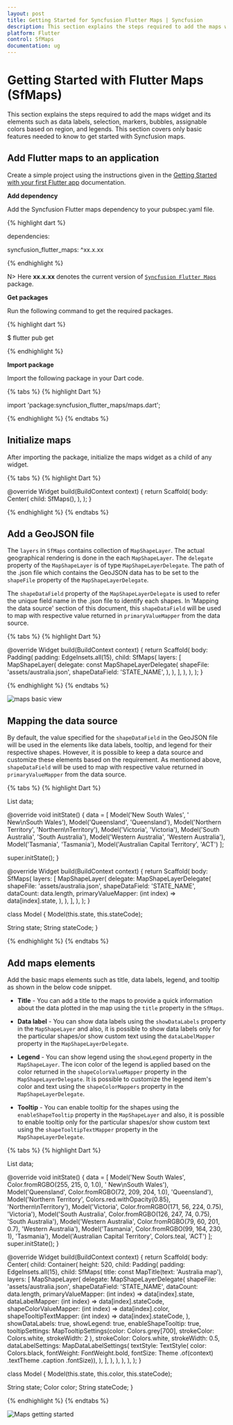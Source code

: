 ```yaml
---
layout: post
title: Getting Started for Syncfusion Flutter Maps | Syncfusion
description: This section explains the steps required to add the maps widget and its elements such as data labels, selection, markers, bubbles, and legends.
platform: Flutter
control: SfMaps
documentation: ug
---
```


# Getting Started with Flutter Maps (SfMaps)
This section explains the steps required to add the maps widget and its elements such as data labels, selection, markers, bubbles, assignable colors based on region, and legends. This section covers only basic features needed to know to get started with Syncfusion maps.

## Add Flutter maps to an application
Create a simple project using the instructions given in the [Getting Started with your first Flutter app](https://flutter.dev/docs/get-started/test-drive?tab=vscode#create-app) documentation.

**Add dependency**

Add the Syncfusion Flutter maps dependency to your pubspec.yaml file.

{% highlight dart %}

dependencies:

syncfusion_flutter_maps: ^xx.x.xx

{% endhighlight %}

N> Here **xx.x.xx** denotes the current version of [`Syncfusion Flutter Maps`](https://pub.dev/packages/syncfusion_flutter_maps/versions) package.

**Get packages**

Run the following command to get the required packages.

{% highlight dart %}

$ flutter pub get

{% endhighlight %}

**Import package**

Import the following package in your Dart code.

{% tabs %}
{% highlight Dart %}

import 'package:syncfusion_flutter_maps/maps.dart';

{% endhighlight %}
{% endtabs %}

## Initialize maps

After importing the package, initialize the maps widget as a child of any widget.

{% tabs %}
{% highlight Dart %}

@override
Widget build(BuildContext context) {
  return Scaffold(
    body: Center(
      child: SfMaps(),
    ),
  );
}

{% endhighlight %}
{% endtabs %}

## Add a GeoJSON file

The `layers` in `SfMaps` contains collection of `MapShapeLayer`. The actual geographical rendering is done in the each `MapShapeLayer`. The `delegate` property of the `MapShapeLayer` is of type `MapShapeLayerDelegate`. The path of the .json file which contains the GeoJSON data has to be set to the `shapeFile` property of the `MapShapeLayerDelegate`.

The `shapeDataField` property of the `MapShapeLayerDelegate` is used to refer the unique field name in the .json file to identify each shapes. In 'Mapping the data source' section of this document, this `shapeDataField` will be used to map with respective value returned in `primaryValueMapper` from the data source.

{% tabs %}
{% highlight Dart %}

@override
Widget build(BuildContext context) {
  return Scaffold(
    body: Padding(
      padding: EdgeInsets.all(15),
      child: SfMaps(
        layers: [
          MapShapeLayer(
            delegate: const MapShapeLayerDelegate(
              shapeFile: 'assets/australia.json',
              shapeDataField: 'STATE_NAME',
            ),
          ),
        ],
      ),
    ),
  );
}

{% endhighlight %}
{% endtabs %}

![maps basic view](images/getting-started/map_basic_view.png)

## Mapping the data source

By default, the value specified for the `shapeDataField` in the GeoJSON file will be used in the elements like data labels, tooltip, and legend for their respective shapes. However, it is possible to keep a data source and customize these elements based on the requirement. As mentioned above, `shapeDataField` will be used to map with respective value returned in `primaryValueMapper` from the data source.

{% tabs %}
{% highlight Dart %}

List<Model> data;

@override
void initState() {
  data = <Model>[
    Model('New South Wales',
     '       New\nSouth Wales'),
    Model('Queensland', 'Queensland'),
    Model('Northern Territory', 'Northern\nTerritory'),
    Model('Victoria', 'Victoria'),
    Model('South Australia', 'South Australia'),
    Model('Western Australia', 'Western Australia'),
    Model('Tasmania', 'Tasmania'),
    Model('Australian Capital Territory', 'ACT')
  ];

  super.initState();
}

@override
Widget build(BuildContext context) {
  return Scaffold(
    body: SfMaps(
       layers: <MapShapeLayer>[
         MapShapeLayer(
           delegate: MapShapeLayerDelegate(
             shapeFile: 'assets/australia.json',
             shapeDataField: 'STATE_NAME',
             dataCount: data.length,
             primaryValueMapper: (int index) => data[index].state,
           ),
         ),
       ],
     ),
   );
}

class Model {
  Model(this.state, this.stateCode);

  String state;
  String stateCode;
}

{% endhighlight %}
{% endtabs %}

## Add maps elements

Add the basic maps elements such as title, data labels, legend, and tooltip as shown in the below code snippet.

* **Title** - You can add a title to the maps to provide a quick information about the data plotted in the map using the `title` property in the `SfMaps`.

* **Data label** - You can show data labels using the `showDataLabels` property in the `MapShapeLayer` and also, it is possible to show data labels only for the particular shapes/or show custom text using the `dataLabelMapper` property in the `MapShapeLayerDelegate`.

* **Legend** - You can show legend using the `showLegend` property in the `MapShapeLayer`. The icon color of the legend is applied based on the color returned in the `shapeColorValueMapper` property in the `MapShapeLayerDelegate`. It is possible to customize the legend item's color and text using the `shapeColorMappers` property in the `MapShapeLayerDelegate`.

* **Tooltip** - You can enable tooltip for the shapes using the `enableShapeTooltip` property in the `MapShapeLayer` and also, it is possible to enable tooltip only for the particular shapes/or show custom text using the `shapeTooltipTextMapper` property in the `MapShapeLayerDelegate`.

{% tabs %}
{% highlight Dart %}

List<Model> data;

@override
void initState() {
    data = <Model>[
      Model('New South Wales', Color.fromRGBO(255, 215, 0, 1.0),
          '       New\nSouth Wales'),
      Model('Queensland', Color.fromRGBO(72, 209, 204, 1.0), 'Queensland'),
      Model('Northern Territory', Colors.red.withOpacity(0.85),
          'Northern\nTerritory'),
      Model('Victoria', Color.fromRGBO(171, 56, 224, 0.75), 'Victoria'),
      Model('South Australia', Color.fromRGBO(126, 247, 74, 0.75),
          'South Australia'),
      Model('Western Australia', Color.fromRGBO(79, 60, 201, 0.7),
          'Western Australia'),
      Model('Tasmania', Color.fromRGBO(99, 164, 230, 1), 'Tasmania'),
      Model('Australian Capital Territory', Colors.teal, 'ACT')
    ];
    super.initState();
}

@override
Widget build(BuildContext context) {
    return Scaffold(
      body: Center(
        child: Container(
          height: 520,
          child: Padding(
            padding: EdgeInsets.all(15),
            child: SfMaps(
              title: const MapTitle(text: 'Australia map'),
              layers: <MapShapeLayer>[
                MapShapeLayer(
                  delegate: MapShapeLayerDelegate(
                    shapeFile: 'assets/australia.json',
                    shapeDataField: 'STATE_NAME',
                    dataCount: data.length,
                    primaryValueMapper: (int index) => data[index].state,
                    dataLabelMapper: (int index) => data[index].stateCode,
                    shapeColorValueMapper: (int index) => data[index].color,
                    shapeTooltipTextMapper: (int index) => data[index].stateCode,
                  ),
                  showDataLabels: true,
                  showLegend: true,
                  enableShapeTooltip: true,
                  tooltipSettings: MapTooltipSettings(color: Colors.grey[700],
                      strokeColor: Colors.white, strokeWidth: 2
                  ),
                  strokeColor: Colors.white,
                  strokeWidth: 0.5,
                  dataLabelSettings: MapDataLabelSettings(
                      textStyle: TextStyle(
                          color: Colors.black,
                          fontWeight: FontWeight.bold,
                          fontSize:
                          Theme
                              .of(context)
                              .textTheme
                              .caption
                              .fontSize)),
                ),
              ],
            ),
          ),
        ),
      ),
   );
}

class Model {
  Model(this.state, this.color, this.stateCode);

  String state;
  Color color;
  String stateCode;
}

{% endhighlight %}
{% endtabs %}

![Maps getting started](images/getting-started/maps_getting_started.png)
